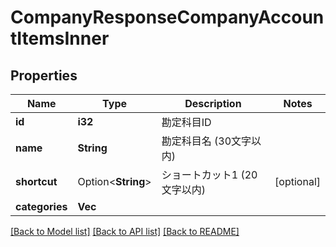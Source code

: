 # CompanyResponseCompanyAccountItemsInner

## Properties

Name | Type | Description | Notes
------------ | ------------- | ------------- | -------------
**id** | **i32** | 勘定科目ID | 
**name** | **String** | 勘定科目名 (30文字以内) | 
**shortcut** | Option<**String**> | ショートカット1 (20文字以内) | [optional]
**categories** | **Vec<String>** |  | 

[[Back to Model list]](../README.md#documentation-for-models) [[Back to API list]](../README.md#documentation-for-api-endpoints) [[Back to README]](../README.md)


